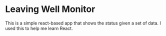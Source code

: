 # Leaving Well Monitor

This is a simple react-based app that shows the status given a set of data.  I used this to help me learn React.
